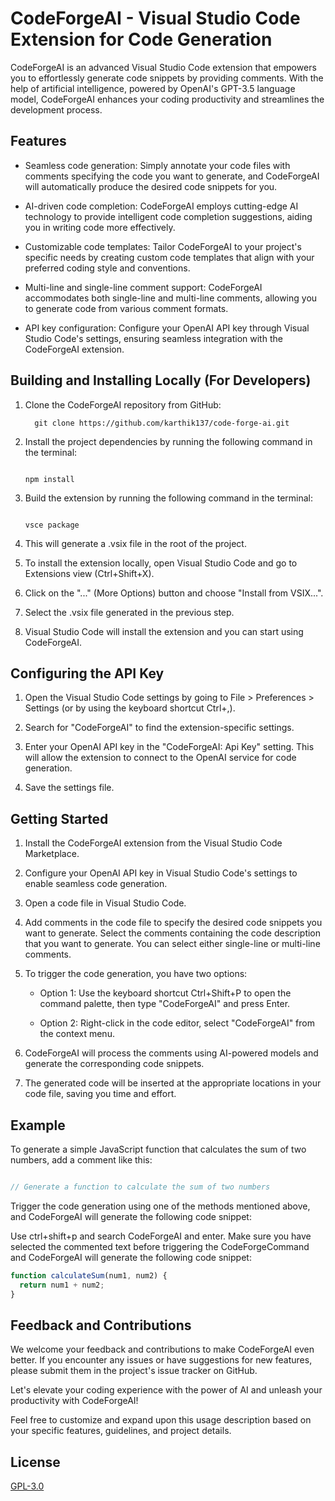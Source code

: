 # CodeForgeAI - Visual Studio Code Extension for Code Generation

CodeForgeAI is an advanced Visual Studio Code extension that empowers you to effortlessly generate code snippets by providing comments. With the help of artificial intelligence, powered by OpenAI's GPT-3.5 language model, CodeForgeAI enhances your coding productivity and streamlines the development process.

## Features

- Seamless code generation: Simply annotate your code files with comments specifying the code you want to generate, and CodeForgeAI will automatically produce the desired code snippets for you.

- AI-driven code completion: CodeForgeAI employs cutting-edge AI technology to provide intelligent code completion suggestions, aiding you in writing code more effectively.

- Customizable code templates: Tailor CodeForgeAI to your project's specific needs by creating custom code templates that align with your preferred coding style and conventions.

- Multi-line and single-line comment support: CodeForgeAI accommodates both single-line and multi-line comments, allowing you to generate code from various comment formats.

- API key configuration: Configure your OpenAI API key through Visual Studio Code's settings, ensuring seamless integration with the CodeForgeAI extension.


## Building and Installing Locally (For Developers)

1. Clone the CodeForgeAI repository from GitHub:

    ```shell
      git clone https://github.com/karthik137/code-forge-ai.git
    ```

2. Install the project dependencies by running the following command in the terminal:

    ```shell

    npm install

    ```

3. Build the extension by running the following command in the terminal:

    ```shell

    vsce package

    ```

4. This will generate a .vsix file in the root of the project.

5. To install the extension locally, open Visual Studio Code and go to Extensions view (Ctrl+Shift+X).

6. Click on the "..." (More Options) button and choose "Install from VSIX...".

7. Select the .vsix file generated in the previous step.

8. Visual Studio Code will install the extension and you can start using CodeForgeAI.


## Configuring the API Key

1. Open the Visual Studio Code settings by going to File > Preferences > Settings (or by using the keyboard shortcut Ctrl+,).

2. Search for "CodeForgeAI" to find the extension-specific settings.

3. Enter your OpenAI API key in the "CodeForgeAI: Api Key" setting. This will allow the extension to connect to the OpenAI service for code generation.

4. Save the settings file.

## Getting Started


1. Install the CodeForgeAI extension from the Visual Studio Code Marketplace.

2. Configure your OpenAI API key in Visual Studio Code's settings to enable seamless code generation.

3. Open a code file in Visual Studio Code.

4. Add comments in the code file to specify the desired code snippets you want to generate. Select the comments containing the code description that you want to generate. You can select either single-line or multi-line comments.

5. To trigger the code generation, you have two options:
    - Option 1: Use the keyboard shortcut Ctrl+Shift+P to open the command palette, then type "CodeForgeAI" and press Enter.

    - Option 2: Right-click in the code editor, select "CodeForgeAI" from the context menu.

6. CodeForgeAI will process the comments using AI-powered models and generate the corresponding code snippets.

7. The generated code will be inserted at the appropriate locations in your code file, saving you time and effort.

## Example

To generate a simple JavaScript function that calculates the sum of two numbers, add a comment like this:

  ```javascript

  // Generate a function to calculate the sum of two numbers

  ```

Trigger the code generation using one of the methods mentioned above, and CodeForgeAI will generate the following code snippet:

Use ctrl+shift+p and search CodeForgeAI and enter. Make sure you have selected the commented text before triggering the CodeForgeCommand  and CodeForgeAI will generate the following code snippet:

```javascript
function calculateSum(num1, num2) {
  return num1 + num2;
}


```

## Feedback and Contributions

We welcome your feedback and contributions to make CodeForgeAI even better. If you encounter any issues or have suggestions for new features, please submit them in the project's issue tracker on GitHub.

Let's elevate your coding experience with the power of AI and unleash your productivity with CodeForgeAI!

Feel free to customize and expand upon this usage description based on your specific features, guidelines, and project details.

## License

[GPL-3.0](https://choosealicense.com/licenses/gpl-3.0/)